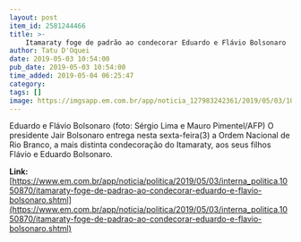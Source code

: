 ```yaml
---
layout: post
item_id: 2581244466
title: >-
    Itamaraty foge de padrão ao condecorar Eduardo e Flávio Bolsonaro
author: Tatu D'Oquei
date: 2019-05-03 10:54:00
pub_date: 2019-05-03 10:54:00
time_added: 2019-05-04 06:25:47
category: 
tags: []
image: https://imgsapp.em.com.br/app/noticia_127983242361/2019/05/03/1050870/20190503082418660805o.jpg
---
```


Eduardo e Flávio Bolsonaro (foto: Sérgio Lima e Mauro Pimentel/AFP) O presidente Jair Bolsonaro entrega nesta sexta-feira(3) a Ordem Nacional de Rio Branco, a mais distinta condecoração do Itamaraty, aos seus filhos Flávio e Eduardo Bolsonaro.

**Link:** [https://www.em.com.br/app/noticia/politica/2019/05/03/interna_politica,1050870/itamaraty-foge-de-padrao-ao-condecorar-eduardo-e-flavio-bolsonaro.shtml](https://www.em.com.br/app/noticia/politica/2019/05/03/interna_politica,1050870/itamaraty-foge-de-padrao-ao-condecorar-eduardo-e-flavio-bolsonaro.shtml)

